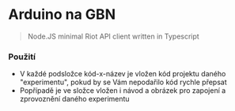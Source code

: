 # Arduino na GBN

> Node.JS minimal Riot API client written in Typescript


### Použití

* V každé podsložce kód-x-název je vložen kód projektu daného "experimentu", pokud by se Vám nepodařilo kód rychle přepsat
* Popřípadě je ve složce vložen i návod a obrázek pro zapojení a zprovoznění daného experimentu
